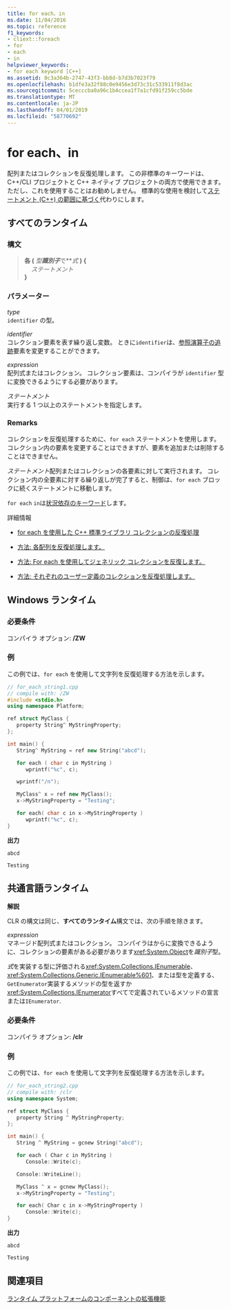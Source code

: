 ```yaml
---
title: for each、in
ms.date: 11/04/2016
ms.topic: reference
f1_keywords:
- cliext::foreach
- for
- each
- in
helpviewer_keywords:
- for each keyword [C++]
ms.assetid: 0c3a364b-2747-43f3-bb8d-b7d3b7023f79
ms.openlocfilehash: b1dfe3a32f88c0e9456e3d73c31c533911f8d3ac
ms.sourcegitcommit: 5cecccba0a96c1b4ccea1f7a1cfd91f259cc5bde
ms.translationtype: MT
ms.contentlocale: ja-JP
ms.lasthandoff: 04/01/2019
ms.locfileid: "58770692"
---
```

# <a name="for-each-in"></a>for each、in

配列またはコレクションを反復処理します。 この非標準のキーワードは、C++/CLI プロジェクトと C++ ネイティブ プロジェクトの両方で使用できます。 ただし、これを使用することはお勧めしません。 標準的な使用を検討して[ステートメント (C++) の範囲に基づく](../cpp/range-based-for-statement-cpp.md)代わりにします。

## <a name="all-runtimes"></a>すべてのランタイム

### <a name="syntax"></a>構文

> **各 (** *型**識別子***で***式* **) {**<br/>
> &nbsp;&nbsp;&nbsp;&nbsp;*ステートメント*<br/>
> **}**

### <a name="parameters"></a>パラメーター

*type*<br/>
`identifier` の型。

*identifier*<br/>
コレクション要素を表す繰り返し変数。  ときに`identifier`は、[参照演算子の追跡](../extensions/tracking-reference-operator-cpp-component-extensions.md)要素を変更することができます。

*expression*<br/>
配列式またはコレクション。 コレクション要素は、コンパイラが `identifier` 型に変換できるようにする必要があります。

*ステートメント*<br/>
実行する 1 つ以上のステートメントを指定します。

### <a name="remarks"></a>Remarks

コレクションを反復処理するために、`for each` ステートメントを使用します。 コレクション内の要素を変更することはできますが、要素を追加または削除することはできません。

*ステートメント*配列またはコレクションの各要素に対して実行されます。 コレクション内の全要素に対する繰り返しが完了すると、制御は、`for each` ブロックに続くステートメントに移動します。

`for each` `in`は[状況依存のキーワード](../extensions/context-sensitive-keywords-cpp-component-extensions.md)します。

詳細情報

- [for each を使用した C++ 標準ライブラリ コレクションの反復処理](../dotnet/iterating-over-stl-collection-by-using-for-each.md)

- [方法: 各配列を反復処理します。](../dotnet/how-to-iterate-over-arrays-with-for-each.md)

- [方法: For each を使用してジェネリック コレクションを反復します。](../dotnet/how-to-iterate-over-a-generic-collection-with-for-each.md)

- [方法: それぞれのユーザー定義のコレクションを反復処理します。](../dotnet/how-to-iterate-over-a-user-defined-collection-with-for-each.md)

## <a name="windows-runtime"></a>Windows ランタイム

### <a name="requirements"></a>必要条件

コンパイラ オプション: **/ZW**

### <a name="example"></a>例

この例では、`for each` を使用して文字列を反復処理する方法を示します。

```cpp
// for_each_string1.cpp
// compile with: /ZW
#include <stdio.h>
using namespace Platform;

ref struct MyClass {
   property String^ MyStringProperty;
};

int main() {
   String^ MyString = ref new String("abcd");

   for each ( char c in MyString )
      wprintf("%c", c);

   wprintf("/n");

   MyClass^ x = ref new MyClass();
   x->MyStringProperty = "Testing";

   for each( char c in x->MyStringProperty )
      wprintf("%c", c);
}
```

**出力**

```Output
abcd

Testing
```

## <a name="common-language-runtime"></a>共通言語ランタイム

**解説**

CLR の構文は同じ、**すべてのランタイム**構文では、次の手順を除きます。

*expression*<br/>
マネージド配列式またはコレクション。 コンパイラはからに変換できるように、コレクションの要素がある必要があります<xref:System.Object>を*識別子*型。

*式*を実装する型に評価される<xref:System.Collections.IEnumerable>、 <xref:System.Collections.Generic.IEnumerable%601>、または型を定義する、`GetEnumerator`実装するメソッドの型を返すか<xref:System.Collections.IEnumerator>すべてで定義されているメソッドの宣言または`IEnumerator`.

### <a name="requirements"></a>必要条件

コンパイラ オプション: **/clr**

### <a name="example"></a>例

この例では、`for each` を使用して文字列を反復処理する方法を示します。

```cpp
// for_each_string2.cpp
// compile with: /clr
using namespace System;

ref struct MyClass {
   property String ^ MyStringProperty;
};

int main() {
   String ^ MyString = gcnew String("abcd");

   for each ( Char c in MyString )
      Console::Write(c);

   Console::WriteLine();

   MyClass ^ x = gcnew MyClass();
   x->MyStringProperty = "Testing";

   for each( Char c in x->MyStringProperty )
      Console::Write(c);
}
```

**出力**

```Output
abcd

Testing
```

## <a name="see-also"></a>関連項目

[ランタイム プラットフォームのコンポーネントの拡張機能](../extensions/component-extensions-for-runtime-platforms.md)
